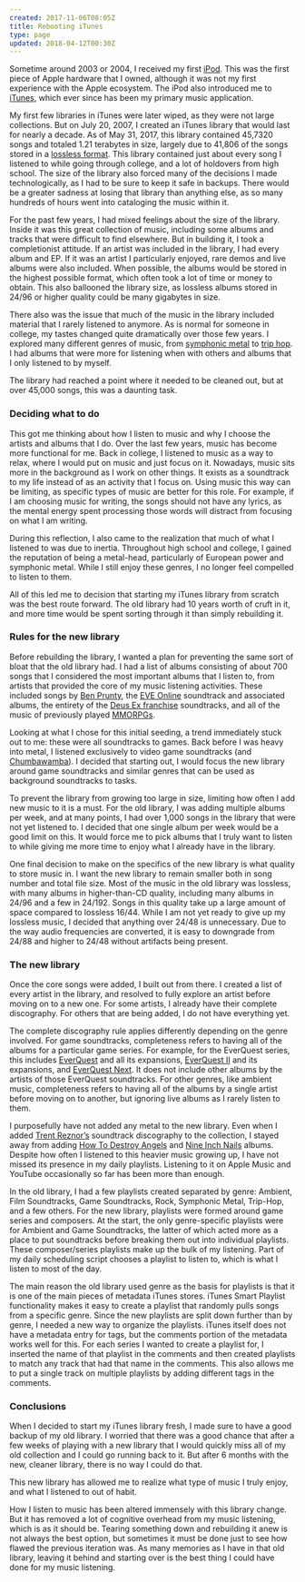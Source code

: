 ```yaml
---
created: 2017-11-06T08:05Z
title: Rebooting iTunes
type: page
updated: 2018-04-12T00:30Z
---
```


Sometime around 2003 or 2004, I received my first [iPod](https://en.wikipedia.org/wiki/IPod). This was the first piece of Apple hardware that I owned, although it was not my first experience with the Apple ecosystem. The iPod also introduced me to [iTunes](https://en.wikipedia.org/wiki/ITunes), which ever since has been my primary music application.

My first few libraries in iTunes were later wiped, as they were not large collections. But on July 20, 2007, I created an iTunes library that would last for nearly a decade. As of May 31, 2017, this library contained 45,7320 songs and totaled 1.21 terabytes in size, largely due to 41,806 of the songs stored in a [lossless format](https://en.wikipedia.org/wiki/Lossless_compression). This library contained just about every song I listened to while going through college, and a lot of holdovers from high school. The size of the library also forced many of the decisions I made technologically, as I had to be sure to keep it safe in backups. There would be a greater sadness at losing that library than anything else, as so many hundreds of hours went into cataloging the music within it.

For the past few years, I had mixed feelings about the size of the library. Inside it was this great collection of music, including some albums and tracks that were difficult to find elsewhere. But in building it, I took a completionist attitude. If an artist was included in the library, I had every album and EP. If it was an artist I particularly enjoyed, rare demos and live albums were also included. When possible, the albums would be stored in the highest possible format, which often took a lot of time or money to obtain. This also ballooned the library size, as lossless albums stored in 24/96 or higher quality could be many gigabytes in size.

There also was the issue that much of the music in the library included material that I rarely listened to anymore. As is normal for someone in college, my tastes changed quite dramatically over those few years. I explored many different genres of music, from [symphonic metal](https://en.wikipedia.org/wiki/Symphonic_metal) to [trip hop](https://en.wikipedia.org/wiki/Trip_hop). I had albums that were more for listening when with others and albums that I only listened to by myself.

The library had reached a point where it needed to be cleaned out, but at over 45,000 songs, this was a daunting task.

### Deciding what to do

This got me thinking about how I listen to music and why I choose the artists and albums that I do. Over the last few years, music has become more functional for me. Back in college, I listened to music as a way to relax, where I would put on music and just focus on it. Nowadays, music sits more in the background as I work on other things. It exists as a soundtrack to my life instead of as an activity that I focus on. Using music this way can be limiting, as specific types of music are better for this role. For example, if I am choosing music for writing, the songs should not have any lyrics, as the mental energy spent processing those words will distract from focusing on what I am writing.

During this reflection, I also came to the realization that much of what I listened to was due to inertia. Throughout high school and college, I gained the reputation of being a metal-head, particularly of European power and symphonic metal. While I still enjoy these genres, I no longer feel compelled to listen to them.

All of this led me to decision that starting my iTunes library from scratch was the best route forward. The old library had 10 years worth of cruft in it, and more time would be spent sorting through it than simply rebuilding it.

### Rules for the new library

Before rebuilding the library, I wanted a plan for preventing the same sort of bloat that the old library had. I had a list of albums consisting of about 700 songs that I considered the most important albums that I listen to, from artists that provided the core of my music listening activities. These included songs by [Ben Prunty](https://en.wikipedia.org/wiki/Ben_Prunty), the [EVE Online](https://en.wikipedia.org/wiki/Eve_Online) soundtrack and associated albums, the entirety of the [Deus Ex franchise](https://en.wikipedia.org/wiki/Deus_Ex) soundtracks, and all of the music of previously played [MMORPGs](https://en.wikipedia.org/wiki/Massively_multiplayer_online_role-playing_game).

Looking at what I chose for this initial seeding, a trend immediately stuck out to me: these were all soundtracks to games. Back before I was heavy into metal, I listened exclusively to video game soundtracks (and [Chumbawamba](https://en.wikipedia.org/wiki/Chumbawamba)). I decided that starting out, I would focus the new library around game soundtracks and similar genres that can be used as background soundtracks to tasks.

To prevent the library from growing too large in size, limiting how often I add new music to it is a must. For the old library, I was adding multiple albums per week, and at many points, I had over 1,000 songs in the library that were not yet listened to. I decided that one single album per week would be a good limit on this. It would force me to pick albums that I truly want to listen to while giving me more time to enjoy what I already have in the library.

One final decision to make on the specifics of the new library is what quality to store music in. I want the new library to remain smaller both in song number and total file size. Most of the music in the old library was lossless, with many albums in higher-than-CD quality, including many albums in 24/96 and a few in 24/192. Songs in this quality take up a large amount of space compared to lossless 16/44. While I am not yet ready to give up my lossless music, I decided that anything over 24/48 is unnecessary. Due to the way audio frequencies are converted, it is easy to downgrade from 24/88 and higher to 24/48 without artifacts being present.

### The new library

Once the core songs were added, I built out from there. I created a list of every artist in the library, and resolved to fully explore an artist before moving on to a new one. For some artists, I already have their complete discography. For others that are being added, I do not have everything yet.

The complete discography rule applies differently depending on the genre involved. For game soundtracks, completeness refers to having all of the albums for a particular game series. For example, for the EverQuest series, this includes [EverQuest](https://en.wikipedia.org/wiki/EverQuest) and all its expansions, [EverQuest II](https://en.wikipedia.org/wiki/EverQuest_II) and its expansions, and [EverQuest Next](https://en.wikipedia.org/wiki/EverQuest_Next). It does not include other albums by the artists of those EverQuest soundtracks. For other genres, like ambient music, completeness refers to having all of the albums by a single artist before moving on to another, but ignoring live albums as I rarely listen to them.

I purposefully have not added any metal to the new library. Even when I added [Trent Reznor’s](https://en.wikipedia.org/wiki/Trent_Reznor) soundtrack discography to the collection, I stayed away from adding [How To Destroy Angels](https://en.wikipedia.org/wiki/How_to_Destroy_Angels_(band)) and [Nine Inch Nails](https://en.wikipedia.org/wiki/Nine_Inch_Nails) albums. Despite how often I listened to this heavier music growing up, I have not missed its presence in my daily playlists. Listening to it on Apple Music and YouTube occasionally so far has been more than enough.

In the old library, I had a few playlists created separated by genre: Ambient, Film Soundtracks, Game Soundtracks, Rock, Symphonic Metal, Trip-Hop, and a few others. For the new library, playlists were formed around game series and composers. At the start, the only genre-specific playlists were for Ambient and Game Soundtracks, the latter of which acted more as a place to put soundtracks before breaking them out into individual playlists. These composer/series playlists make up the bulk of my listening. Part of my daily scheduling script chooses a playlist to listen to, which is what I listen to most of the day.

The main reason the old library used genre as the basis for playlists is that it is one of the main pieces of metadata iTunes stores. iTunes Smart Playlist functionality makes it easy to create a playlist that randomly pulls songs from a specific genre. Since the new playlists are split down further than by genre, I needed a new way to organize the playlists. iTunes itself does not have a metadata entry for tags, but the comments portion of the metadata works well for this. For each series I wanted to create a playlist for, I inserted the name of that playlist in the comments and then created playlists to match any track that had that name in the comments. This also allows me to put a single track on multiple playlists by adding different tags in the comments.

### Conclusions

When I decided to start my iTunes library fresh, I made sure to have a good backup of my old library. I worried that there was a good chance that after a few weeks of playing with a new library that I would quickly miss all of my old collection and I could go running back to it. But after 6 months with the new, cleaner library, there is no way I could do that.

This new library has allowed me to realize what type of music I truly enjoy, and what I listened to out of habit.

How I listen to music has been altered immensely with this library change. But it has removed a lot of cognitive overhead from my music listening, which is as it should be. Tearing something down and rebuilding it anew is not always the best option, but sometimes it must be done just to see how flawed the previous iteration was. As many memories as I have in that old library, leaving it behind and starting over is the best thing I could have done for my music listening.
